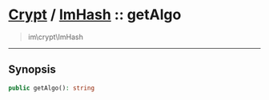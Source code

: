 # [Crypt](crypt.md) / [ImHash](crypt-ImHash.md) :: getAlgo
 > im\crypt\ImHash
____

## Synopsis
```php
public getAlgo(): string
```
